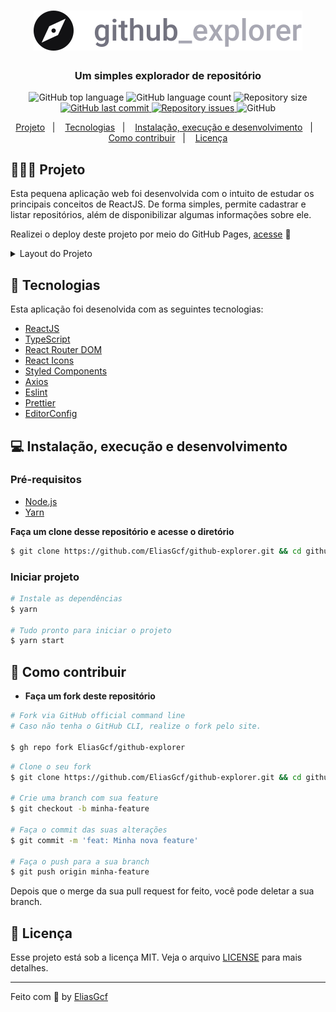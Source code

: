 <h1 align="center">
  <img src=".github/logo.svg" alt="Logo">
</h1>

<h3 align="center">
  Um simples explorador de repositório
</h3>

<p align="center">
  <img alt="GitHub top language" src="https://img.shields.io/github/languages/top/EliasGcf/github-explorer">

  <img alt="GitHub language count" src="https://img.shields.io/github/languages/count/EliasGcf/github-explorer">

  <img alt="Repository size" src="https://img.shields.io/github/repo-size/EliasGcf/github-explorer">

  <a href="https://github.com/EliasGcf/github-explorer/commits/master">
    <img alt="GitHub last commit" src="https://img.shields.io/github/last-commit/EliasGcf/github-explorer">
  </a>

  <a href="https://github.com/EliasGcf/github-explorer/issues">
    <img alt="Repository issues" src="https://img.shields.io/github/issues/EliasGcf/github-explorer">
  </a>

  <img alt="GitHub" src="https://img.shields.io/github/license/EliasGcf/github-explorer">
</p>

<p align="center">
  <a href="#-projeto">Projeto</a>&nbsp;&nbsp;&nbsp;|&nbsp;&nbsp;&nbsp;
  <a href="#-tecnologias">Tecnologias</a>&nbsp;&nbsp;&nbsp;|&nbsp;&nbsp;&nbsp;
  <a href="#-instalação-execução-e-desenvolvimento">Instalação, execução e desenvolvimento</a>&nbsp;&nbsp;&nbsp;|&nbsp;&nbsp;&nbsp;
  <a href="#-como-contribuir">Como contribuir</a>&nbsp;&nbsp;&nbsp;|&nbsp;&nbsp;&nbsp;
  <a href="#-licença">Licença</a>
</p>

## 👨🏻‍💻 Projeto

Esta pequena aplicação web foi desenvolvida com o intuito de estudar os principais conceitos de ReactJS. De forma simples, permite cadastrar e listar repositórios, além de disponibilizar algumas informações sobre ele.

Realizei o deploy deste projeto por meio do GitHub Pages, [acesse](https://eliasgcf.github.io/github-explorer/) 📲

<details><summary>Layout do Projeto</summary>
  <img alt="Dashboard-Dark" src="https://res.cloudinary.com/eliasgcf/image/upload/v1588186808/github-explorer/Captura_de_Tela_2020-04-29_a%CC%80s_15.55.32_rulsfk.png">
  <img alt="Repository-Dark" src="https://res.cloudinary.com/eliasgcf/image/upload/v1588186811/github-explorer/Captura_de_Tela_2020-04-29_a%CC%80s_15.55.44_inimy1.png">
  <img alt="Dashboard-Light" src="https://res.cloudinary.com/eliasgcf/image/upload/v1588187143/github-explorer/Captura_de_Tela_2020-04-29_a%CC%80s_16.05.24_z06pcs.png">
  <img alt="Repository-Light" src="https://res.cloudinary.com/eliasgcf/image/upload/v1588187172/github-explorer/Captura_de_Tela_2020-04-29_a%CC%80s_16.06.03_cancm1.png">
</details>

## 🚀 Tecnologias

Esta aplicação foi desenolvida com as seguintes tecnologias:

- [ReactJS](https://reactjs.org/)
- [TypeScript](https://www.typescriptlang.org/)
- [React Router DOM](https://reacttraining.com/react-router/)
- [React Icons](https://react-icons.netlify.com/#/)
- [Styled Components](https://styled-components.com/)
- [Axios](https://github.com/axios/axios)
- [Eslint](https://eslint.org/)
- [Prettier](https://prettier.io/)
- [EditorConfig](https://editorconfig.org/)

## 💻 Instalação, execução e desenvolvimento

### Pré-requisitos

- [Node.js](https://nodejs.org/en/)
- [Yarn](https://yarnpkg.com/)

**Faça um clone desse repositório e acesse o diretório**

```bash
$ git clone https://github.com/EliasGcf/github-explorer.git && cd github-explorer
```

### Iniciar projeto

```bash
# Instale as dependências
$ yarn

# Tudo pronto para iniciar o projeto
$ yarn start
```

## 🤔 Como contribuir

- **Faça um fork deste repositório**

```bash
# Fork via GitHub official command line
# Caso não tenha o GitHub CLI, realize o fork pelo site.

$ gh repo fork EliasGcf/github-explorer
```

```bash
# Clone o seu fork
$ git clone https://github.com/EliasGcf/github-explorer.git && cd github-explorer

# Crie uma branch com sua feature
$ git checkout -b minha-feature

# Faça o commit das suas alterações
$ git commit -m 'feat: Minha nova feature'

# Faça o push para a sua branch
$ git push origin minha-feature
```

Depois que o merge da sua pull request for feito, você pode deletar a sua branch.

## 📝 Licença

Esse projeto está sob a licença MIT. Veja o arquivo [LICENSE](LICENSE) para mais detalhes.

---

Feito com 💜 by [EliasGcf](https://www.linkedin.com/in/eliasgcf/)
